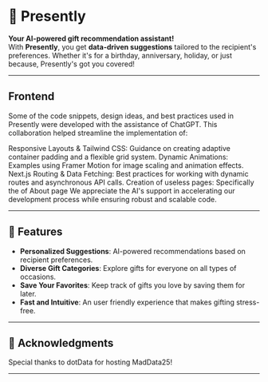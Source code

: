 # 🎁 Presently

**Your AI-powered gift recommendation assistant!**  
With **Presently**, you get **data-driven suggestions** tailored to the recipient's preferences. Whether it's for a birthday, anniversary, holiday, or just because, Presently's got you covered!

---

## Frontend
Some of the code snippets, design ideas, and best practices used in Presently were developed with the assistance of ChatGPT. This collaboration helped streamline the implementation of:

Responsive Layouts & Tailwind CSS: Guidance on creating adaptive container padding and a flexible grid system.
Dynamic Animations: Examples using Framer Motion for image scaling and animation effects.
Next.js Routing & Data Fetching: Best practices for working with dynamic routes and asynchronous API calls.
Creation of useless pages: Specifically the of About page
We appreciate the AI's support in accelerating our development process while ensuring robust and scalable code.

---

## 🌟 Features

- **Personalized Suggestions**: AI-powered recommendations based on recipient preferences.
- **Diverse Gift Categories**: Explore gifts for everyone on all types of occasions.
- **Save Your Favorites**: Keep track of gifts you love by saving them for later.
- **Fast and Intuitive**: An user friendly experience that makes gifting stress-free.

---

## 🙌 Acknowledgments

Special thanks to dotData for hosting MadData25!

---
